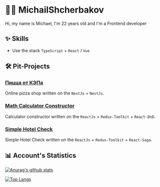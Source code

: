 # 👨‍💻 MichailShcherbakov

Hi, my name is Michael, I'm 22 years old and I'm a Frontend developer

## ✨ Skills

* Use the stack `TypeScript` + `React` / `Vue`

## 🛠 Pit-Projects

### [Пицца от КЭПа](https://github.com/MichailShcherbakov/caps-pizza)

Online pizza shop written on the `NextJs` + `NestJs`.

### [Math Calculator Constructor](https://github.com/MichailShcherbakov/sendsay-dev-task)

Calculator constructor written on the `ReactJs` + `Redux-Toolkit` +  `React-DnD`.

### [Simple Hotel Check](https://github.com/MichailShcherbakov/simple-hotel-check)

Simple Hotel Check written on the `ReactJs` + `Redux-Toolkit` +  `React-Saga`.

## 📊 Account's Statistics

[![Anurag's github stats](https://github-readme-stats.vercel.app/api?username=MichailShcherbakov&count_private=true&show_icons=true&theme=dark&hide=contribs&include_all_commits=true)](https://github.com/anuraghazra/github-readme-stats)

[![Top Langs](https://github-readme-stats.vercel.app/api/top-langs/?username=MichailShcherbakov&show_icons=true&theme=dark&count_private=false&layout=compact&card_width=445&langs_count=4)](https://github.com/anuraghazra/github-readme-stats)
